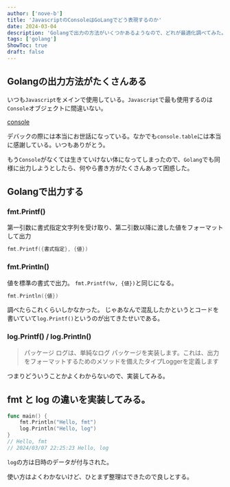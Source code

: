 ```yaml
---
author: ['nove-b']
title: 'JavascriptのConsoleはGoLangでどう表現するのか'
date: 2024-03-04
description: 'Golangで出力の方法がいくつかあるようなので、どれが最適化調べてみた。'
tags: ['golang']
ShowToc: true
draft: false
---
```


## Golangの出力方法がたくさんある

いつも`Javascript`をメインで使用している。`Javascript`で最も使用するのは`Console`オブジェクトに間違いない。

[console](https://developer.mozilla.org/ja/docs/Web/API/console)

デバックの際には本当にお世話になっている。なかでも`console.table`には本当に感謝している。いつもありがとう。

もう`Console`がなくては生きていけない体になってしまったので、`Golang`でも同様に出力しようとしたら、何やら書き方がたくさんあって困惑した。


## Golangで出力する

### fmt.Printf()

第一引数に書式指定文字列を受け取り、第二引数以降に渡した値をフォーマットして出力

``` go
fmt.Printf({書式指定}, {値})
```

### fmt.Println()

値を標準の書式で出力。
`fmt.Printf(%v, {値})`と同じになる。

``` go
fmt.Println({値})
```

調べたらこれくらいしかなかった。
じゃあなんで混乱したかというとコードを書いていて`log.Printf()`というのが出てきたせいである。

### log.Printf() / log.PrintIn()

> パッケージ ログは、単純なログ パッケージを実装します。これは、出力をフォーマットするためのメソッドを備えたタイプLoggerを定義します

つまりどういうことかよくわからないので、実装してみる。

## fmt と log の違いを実装してみる。

```go
func main() {
	fmt.Println("Hello, fmt")
	log.Println("Hello, log")
}
// Hello, fmt
// 2024/03/07 22:25:23 Hello, log
```

`log`の方は日時のデータが付与された。

使い方はよくわかないけど、ひとまず整理はできたので良しとする。